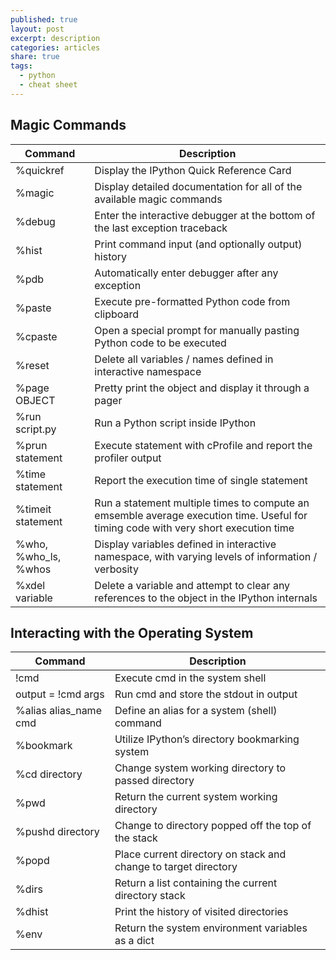 ```yaml
---
published: true
layout: post
excerpt: description
categories: articles
share: true
tags:
  - python
  - cheat sheet
---
```

## Magic Commands

|Command|Description|
|---|---|
|%quickref|Display the IPython Quick Reference Card|
|%magic|Display detailed documentation for all of the available magic commands|
|%debug|Enter the interactive debugger at the bottom of the last exception traceback|
|%hist|Print command input (and optionally output) history|
|%pdb|Automatically enter debugger after any exception|
|%paste|Execute pre-formatted Python code from clipboard|
|%cpaste|Open a special prompt for manually pasting Python code to be executed|
|%reset|Delete all variables / names defined in interactive namespace|
|%page OBJECT|Pretty print the object and display it through a pager|
|%run script.py| Run a Python script inside IPython|
|%prun statement| Execute statement with cProfile and report the profiler output|
|%time statement| Report the execution time of single statement|
|%timeit statement|Run a statement multiple times to compute an emsemble average execution time. Useful for timing code with very short execution time|
|%who, %who_ls, %whos| Display variables defined in interactive namespace, with varying levels of information / verbosity| 
|%xdel variable|Delete a variable and attempt to clear any references to the object in the IPython internals|

## Interacting with the Operating System

|	Command 	|	Description 	|
|	---	|	---	|
|	!cmd	|	Execute cmd in the system shell	|
|	output = !cmd args 	|	Run cmd and store the stdout in output	|
|	%alias alias_name cmd 	|	Define an alias for a system (shell) command	|
|	%bookmark	|	Utilize IPython’s directory bookmarking system	|
|	%cd directory	|	Change system working directory to passed directory	|
|	%pwd	|	Return the current system working directory	|
|	%pushd directory	|	Change to directory popped off the top of the stack	|
|	%popd	|	Place current directory on stack and change to target directory 	|
|	%dirs	|	Return a list containing the current directory stack	|
|	%dhist	|	Print the history of visited directories	|
|	%env 	|	Return the system environment variables as a dict 	|